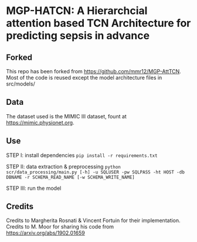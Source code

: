 MGP-HATCN: A Hierarchcial attention based TCN Architecture for predicting sepsis in advance
==============================

Forked 
------------
This repo has been forked from https://github.com/mmr12/MGP-AttTCN. Most of the code is reused except the model architecture files in src/models/

Data 
------------
The dataset used is the MIMIC III dataset, fount at https://mimic.physionet.org.

Use
------------

STEP I: install dependencies 
`pip install -r requirements.txt`

STEP II: data extraction & preprocessing 
`python scr/data_processing/main.py [-h] -u SQLUSER -pw SQLPASS -ht HOST -db DBNAME -r SCHEMA_READ_NAME [-w SCHEMA_WRITE_NAME]`

STEP III: run the model

Credits 
------------
Credits to Margherita Rosnati & Vincent Fortuin for their implementation.
Credits to M. Moor for sharing his code from https://arxiv.org/abs/1902.01659
